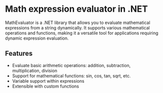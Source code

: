 # Math expression evaluator in .NET

MathEvaluator is a .NET library that allows you to evaluate mathematical expressions from a string dynamically. It supports various mathematical operations and functions, making it a versatile tool for applications requiring dynamic expression evaluation.

## Features
- Evaluate basic arithmetic operations: addition, subtraction, multiplication, division
- Support for mathematical functions: sin, cos, tan, sqrt, etc.
- Variable support within expressions
- Extensible with custom functions